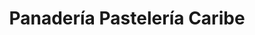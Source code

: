 ---
title: "Panadería Pastelería Caribe"
url: /velilla-taramay/panaderia-pasteleria-caribe/
shop: panadería
---